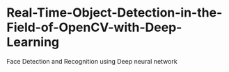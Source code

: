 # Real-Time-Object-Detection-in-the-Field-of-OpenCV-with-Deep-Learning
Face Detection and Recognition using Deep neural network
